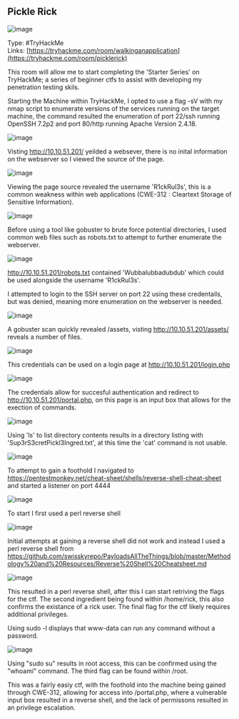 ## Pickle Rick

![image](https://user-images.githubusercontent.com/74746341/170707048-b262ffdd-4143-4a88-b513-fa2e8970150c.png)


Type: #TryHackMe <br>
Links: [https://tryhackme.com/room/walkinganapplication](https://tryhackme.com/room/picklerick) <br>
 
This room will allow me to start completing the 'Starter Series' on TryHackMe; a series of beginner ctfs to assist with developing my penetration testing skils.

Starting the Machine within TryHackMe, I opted to use a flag -sV with my nmap script to enumerate versions of the services running on the target machine, the command resulted the enumeration of port 22/ssh running OpenSSH 7.2p2 and port 80/http running Apache Version 2.4.18.

![image](https://user-images.githubusercontent.com/74746341/170707659-271cd971-b8bf-497c-84c4-4f66dc03fdaf.png)

Visting http://10.10.51.201/ yeilded a websever, there is no inital information on the webserver so I viewed the source of the page.

![image](https://user-images.githubusercontent.com/74746341/170709387-7a8ad1bc-3d87-47ba-bb7d-e456b7bea9cb.png)

Viewing the page source revealed the username 'R1ckRul3s', this is a common weakness
within web applications (CWE-312 : Cleartext Storage of Sensitive Information).

![image](https://user-images.githubusercontent.com/74746341/170709162-05d4ff82-9a46-4a03-8bab-efdaabc4821a.png)

Before using a tool like gobuster to brute force potential directories, I used common web files such as robots.txt to attempt to further enumerate the webserver.

![image](https://user-images.githubusercontent.com/74746341/170710128-d31bae39-27e0-49e2-806d-5faea0ed2302.png)

http://10.10.51.201/robots.txt contained 'Wubbalubbadubdub' which could be used alongside the username 'R1ckRul3s'.

I attempted to login to the SSH server on port 22 using these credentails, but was denied, meaning more enumeration on the webserver is needed.

![image](https://user-images.githubusercontent.com/74746341/170710724-cefd75c4-1a1d-4a72-b99e-278188a34739.png)

A gobuster scan quickly revealed /assets, visting http://10.10.51.201/assets/ reveals a number of files.

![image](https://user-images.githubusercontent.com/74746341/170710836-362088a1-680b-4214-8c14-b96bcbcca943.png)

This credentials can be used on a login page at http://10.10.51.201/login.php

![image](https://user-images.githubusercontent.com/74746341/170711587-c8477ba7-0a99-450f-8a68-cd93dc0a0341.png)

The credentials allow for succesful authentication and redirect to http://10.10.51.201/portal.php, on this page is an input box that allows for the exection of commands.

![image](https://user-images.githubusercontent.com/74746341/170711792-eb0187c0-297c-4263-be70-24d25dbd239a.png)

Using 'ls' to list directory contents results in a directory listing with 'Sup3rS3cretPickl3Ingred.txt', at this time the 'cat' command is not usable.

![image](https://user-images.githubusercontent.com/74746341/170712040-ca94173b-fac6-44a2-8e09-9516423513cf.png)

To attempt to gain a foothold I navigated to https://pentestmonkey.net/cheat-sheet/shells/reverse-shell-cheat-sheet and started a  listener on port 4444

![image](https://user-images.githubusercontent.com/74746341/170712591-c98ae0fa-379a-43cb-a9cb-c18a96190015.png)

To start I first used a perl reverse shell

![image](https://user-images.githubusercontent.com/74746341/170712728-9721a33e-4197-45c7-b276-8c07a36631a2.png)

Initial attempts at gaining a reverse shell did not work and instead I used a perl reverse shell from https://github.com/swisskyrepo/PayloadsAllTheThings/blob/master/Methodology%20and%20Resources/Reverse%20Shell%20Cheatsheet.md

![image](https://user-images.githubusercontent.com/74746341/170714704-174f8471-71df-4b5a-aebb-f19f8f8451ff.png)

This resulted in a perl reverse shell, after this I can start retriving the flags for the ctf. The second ingredient being found within /home/rick, this also confirms the existance of a rick user. The final flag for the ctf likely requires additional privileges.

Using sudo -l displays that www-data can run any command without a password.

![image](https://user-images.githubusercontent.com/74746341/170717748-dbe72ff4-ba0f-4a5d-be63-3a7211eee59d.png)

Using "sudo su" results in root access, this can be confirmed using the "whoami" command.
The third flag can be found within /root.

This was a fairly easiy ctf, with the foothold into the machine being gained through CWE-312, allowing for access into /portal.php, where a vulnerable input box resulted in a reverse shell, and the lack of permissons resulted in an privilege escalation.


